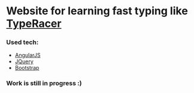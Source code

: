 # Website for learning fast typing like [TypeRacer]

### Used tech:
- [AngularJS]
- [JQuery]
- [Bootstrap]

### Work is still in progress :)

[TypeRacer]: <http://play.typeracer.com/>
[AngularJS]: <https://angularjs.org/>
[JQuery]: <https://jquery.com/>
[Bootstrap]: <http://getbootstrap.com/>